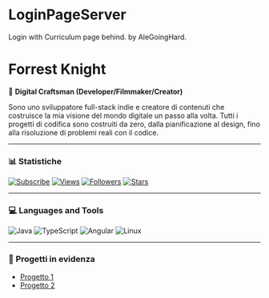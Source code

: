 # LoginPageServer
Login with Curriculum page behind.
by AleGoingHard.
# Forrest Knight

🚀 **Digital Craftsman (Developer/Filmmaker/Creator)**

Sono uno sviluppatore full-stack indie e creatore di contenuti che costruisce la mia visione del mondo digitale un passo alla volta. Tutti i progetti di codifica sono costruiti da zero, dalla pianificazione al design, fino alla risoluzione di problemi reali con il codice.

---

### 📊 Statistiche

[![Subscribe](https://img.shields.io/badge/Subscribe-608K-red?style=for-the-badge&logo=youtube)](https://youtube.com/ForrestKnight)
[![Views](https://img.shields.io/badge/Views-38M-orange?style=for-the-badge)](#)
[![Followers](https://img.shields.io/badge/Followers-14K-blue?style=for-the-badge&logo=twitter)](#)
[![Stars](https://img.shields.io/badge/Stars-25K-brightgreen?style=for-the-badge&logo=github)](#)

---

### 💻 Languages and Tools

![Java](https://img.shields.io/badge/Java-ED8B00?style=for-the-badge&logo=java&logoColor=white)
![TypeScript](https://img.shields.io/badge/TypeScript-007ACC?style=for-the-badge&logo=typescript&logoColor=white)
![Angular](https://img.shields.io/badge/Angular-DD0031?style=for-the-badge&logo=angular&logoColor=white)
![Linux](https://img.shields.io/badge/Linux-FCC624?style=for-the-badge&logo=linux&logoColor=black)

---

### 🌟 Progetti in evidenza
- [Progetto 1](#)
- [Progetto 2](#)
